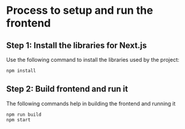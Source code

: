 # Process to setup and run the frontend

## Step 1: Install the libraries for Next.js
Use the following command to install the libraries used by the project:
```
npm install
```

## Step 2: Build frontend and run it 
The following commands help in building the frontend and running it
```
npm run build
npm start
```